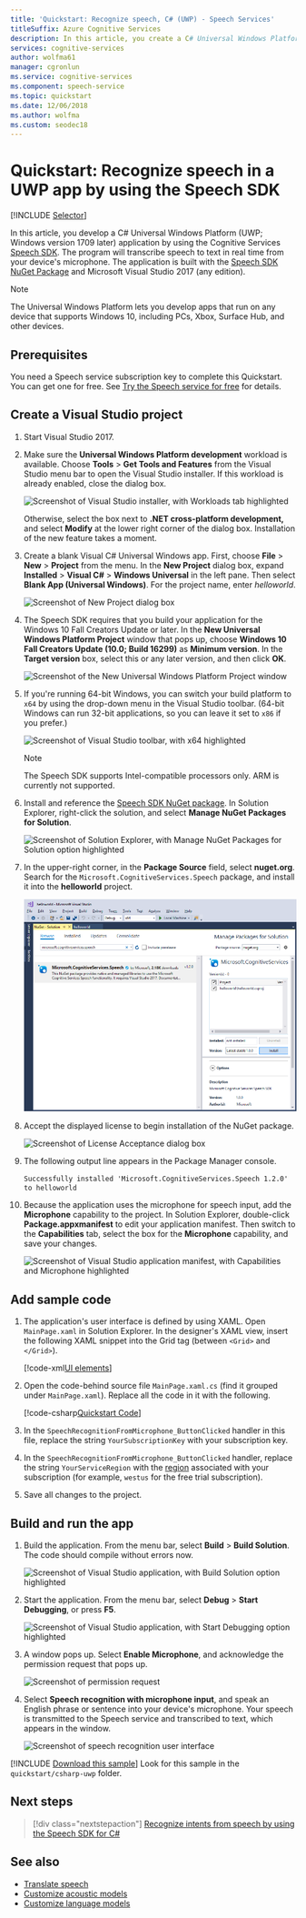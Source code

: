 ```yaml
---
title: 'Quickstart: Recognize speech, C# (UWP) - Speech Services'
titleSuffix: Azure Cognitive Services
description: In this article, you create a C# Universal Windows Platform (UWP) application by using the Cognitive Services Speech SDK. You transcribe speech to text in real time from your device's microphone. The application is built with the Speech SDK NuGet Package and Microsoft Visual Studio 2017.
services: cognitive-services
author: wolfma61
manager: cgronlun
ms.service: cognitive-services
ms.component: speech-service
ms.topic: quickstart
ms.date: 12/06/2018
ms.author: wolfma
ms.custom: seodec18
---
```


# Quickstart: Recognize speech in a UWP app by using the Speech SDK

[!INCLUDE [Selector](../../../includes/cognitive-services-speech-service-quickstart-selector.md)]

In this article, you develop a C# Universal Windows Platform (UWP; Windows version 1709 later) application by using the Cognitive Services [Speech SDK](speech-sdk.md). The program will transcribe speech to text in real time from your device's microphone. The application is built with the [Speech SDK NuGet Package](https://aka.ms/csspeech/nuget) and Microsoft Visual Studio 2017 (any edition).

> [!NOTE]
> The Universal Windows Platform lets you develop apps that run on any device that supports Windows 10, including PCs, Xbox, Surface Hub, and other devices.

## Prerequisites

You need a Speech service subscription key to complete this Quickstart. You can get one for free. See [Try the Speech service for free](get-started.md) for details.

## Create a Visual Studio project

1. Start Visual Studio 2017.

1. Make sure the **Universal Windows Platform development** workload is available. Choose **Tools** > **Get Tools and Features** from the Visual Studio menu bar to open the Visual Studio installer. If this workload is already enabled, close the dialog box.

    ![Screenshot of Visual Studio installer, with Workloads tab highlighted](media/sdk/vs-enable-uwp-workload.png)

    Otherwise, select the box next to **.NET cross-platform development,** and select **Modify** at the lower right corner of the dialog box. Installation of the new feature takes a moment.

1. Create a blank Visual C# Universal Windows app. First, choose **File** > **New** > **Project** from the menu. In the **New Project** dialog box, expand **Installed** > **Visual C#** > **Windows Universal** in the left pane. Then select **Blank App (Universal Windows)**. For the project name, enter *helloworld*.

    ![Screenshot of New Project dialog box](media/sdk/qs-csharp-uwp-01-new-blank-app.png)

1. The Speech SDK requires that you build your application for the Windows 10 Fall Creators Update or later. In the **New Universal Windows Platform Project** window that pops up, choose **Windows 10 Fall Creators Update (10.0; Build 16299)** as **Minimum version**. In the **Target version** box, select this or any later version, and then click **OK**.

    ![Screenshot of the New Universal Windows Platform Project window](media/sdk/qs-csharp-uwp-02-new-uwp-project.png)

1. If you're running 64-bit Windows, you can switch your build platform to `x64` by using the drop-down menu in the Visual Studio toolbar. (64-bit Windows can run 32-bit applications, so you can leave it set to `x86` if you prefer.)

   ![Screenshot of Visual Studio toolbar, with x64 highlighted](media/sdk/qs-csharp-uwp-03-switch-to-x64.png)

   > [!NOTE]
   > The Speech SDK supports Intel-compatible processors only. ARM is currently not supported.

1. Install and reference the [Speech SDK NuGet package](https://aka.ms/csspeech/nuget). In Solution Explorer, right-click the solution, and select **Manage NuGet Packages for Solution**.

    ![Screenshot of Solution Explorer, with Manage NuGet Packages for Solution option highlighted](media/sdk/qs-csharp-uwp-04-manage-nuget-packages.png)

1. In the upper-right corner, in the **Package Source** field, select **nuget.org**. Search for the `Microsoft.CognitiveServices.Speech` package, and install it into the **helloworld** project.

    ![Screenshot of Manage Packages for Solution dialog box](media/sdk/qs-csharp-uwp-05-nuget-install-1.0.0.png "Install NuGet package")

1. Accept the displayed license to begin installation of the NuGet package.

    ![Screenshot of License Acceptance dialog box](media/sdk/qs-csharp-uwp-06-nuget-license.png "Accept the license")

1. The following output line appears in the Package Manager console.

   ```text
   Successfully installed 'Microsoft.CognitiveServices.Speech 1.2.0' to helloworld
   ```

1. Because the application uses the microphone for speech input, add the **Microphone** capability to the project. In Solution Explorer, double-click **Package.appxmanifest** to edit your application manifest. Then switch to the **Capabilities** tab, select the box for the **Microphone** capability, and save your changes.

   ![Screenshot of Visual Studio application manifest, with Capabilities and Microphone highlighted](media/sdk/qs-csharp-uwp-07-capabilities.png)


## Add sample code

1. The application's user interface is defined by using XAML. Open `MainPage.xaml` in Solution Explorer. In the designer's XAML view, insert the following XAML snippet into the Grid tag (between `<Grid>` and `</Grid>`).

   [!code-xml[UI elements](~/samples-cognitive-services-speech-sdk/quickstart/csharp-uwp/helloworld/MainPage.xaml#StackPanel)]

1. Open the code-behind source file `MainPage.xaml.cs` (find it grouped under `MainPage.xaml`). Replace all the code in it with the following.

   [!code-csharp[Quickstart Code](~/samples-cognitive-services-speech-sdk/quickstart/csharp-uwp/helloworld/MainPage.xaml.cs#code)]

1. In the `SpeechRecognitionFromMicrophone_ButtonClicked` handler in this file, replace the string `YourSubscriptionKey` with your subscription key.

1. In the `SpeechRecognitionFromMicrophone_ButtonClicked` handler, replace the string `YourServiceRegion` with the [region](regions.md) associated with your subscription (for example, `westus` for the free trial subscription).

1. Save all changes to the project.

## Build and run the app

1. Build the application. From the menu bar, select **Build** > **Build Solution**. The code should compile without errors now.

    ![Screenshot of Visual Studio application, with Build Solution option highlighted](media/sdk/qs-csharp-uwp-08-build.png "Successful build")

1. Start the application. From the menu bar, select **Debug** > **Start Debugging**, or press **F5**.

    ![Screenshot of Visual Studio application, with Start Debugging option highlighted](media/sdk/qs-csharp-uwp-09-start-debugging.png "Start the app into debugging")

1. A window pops up. Select **Enable Microphone**, and acknowledge the permission request that pops up.

    ![Screenshot of permission request](media/sdk/qs-csharp-uwp-10-access-prompt.png "Start the app into debugging")

1. Select **Speech recognition with microphone input**, and speak an English phrase or sentence into your device's microphone. Your speech is transmitted to the Speech service and transcribed to text, which appears in the window.

    ![Screenshot of speech recognition user interface](media/sdk/qs-csharp-uwp-11-ui-result.png)

[!INCLUDE [Download this sample](../../../includes/cognitive-services-speech-service-speech-sdk-sample-download-h2.md)]
Look for this sample in the `quickstart/csharp-uwp` folder.

## Next steps

> [!div class="nextstepaction"]
> [Recognize intents from speech by using the Speech SDK for C#](how-to-recognize-intents-from-speech-csharp.md)

## See also

- [Translate speech](how-to-translate-speech-csharp.md)
- [Customize acoustic models](how-to-customize-acoustic-models.md)
- [Customize language models](how-to-customize-language-model.md)
